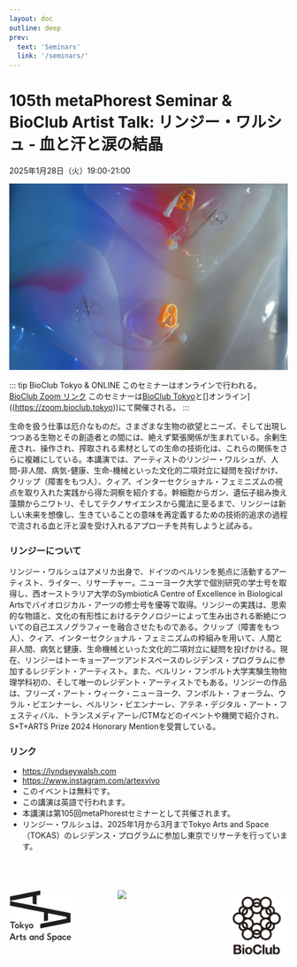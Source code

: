 ```yaml
---
layout: doc
outline: deep
prev:
  text: 'Seminars'
  link: '/seminars/'
---
```


# 105th metaPhorest Seminar & BioClub Artist Talk: リンジー・ワルシュ - 血と汗と涙の結晶

2025年1月28日（火）19:00-21:00

![](/public/seminars/105/105.jpg)

::: tip BioClub Tokyo & ONLINE
このセミナーはオンラインで行われる。 [BioClub Zoom リンク](https://zoom.metaphorest.org)
このセミナーは[BioClub Tokyo]((https://www.bioclub.tokyo))と[]オンライン]((https://zoom.bioclub.tokyo))にて開催される。
:::

生命を扱う仕事は厄介なものだ。さまざまな生物の欲望とニーズ、そして出現しつつある生物とその創造者との間には、絶えず緊張関係が生まれている。余剰生産され、操作され、搾取される素材としての生命の技術化は、これらの関係をさらに複雑にしている。本講演では、アーティストのリンジー・ワルシュが、人間-非人間、病気-健康、生命-機械といった文化的二項対立に疑問を投げかけ、クリップ（障害をもつ人）、クィア、インターセクショナル・フェミニズムの視点を取り入れた実践から得た洞察を紹介する。幹細胞からガン、遺伝子組み換え藻類からニワトリ、そしてテクノサイエンスから魔法に至るまで、リンジーは新しい未来を想像し、生きていることの意味を再定義するための技術的追求の過程で流される血と汗と涙を受け入れるアプローチを共有しようと試みる。

### リンジーについて

リンジー・ワルシュはアメリカ出身で、ドイツのベルリンを拠点に活動するアーティスト、ライター、リサーチャー。ニューヨーク大学で個別研究の学士号を取得し、西オーストラリア大学のSymbioticA Centre of Excellence in Biological Artsでバイオロジカル・アーツの修士号を優等で取得。リンジーの実践は、思索的な物語と、文化の有形性におけるテクノロジーによって生み出される断絶についての自己エスノグラフィーを融合させたものである。クリップ（障害をもつ人）、クィア、インターセクショナル・フェミニズムの枠組みを用いて、人間と非人間、病気と健康、生命機械といった文化的二項対立に疑問を投げかける。現在、リンジーはトーキョーアーツアンドスペースのレジデンス・プログラムに参加するレジデント・アーティスト。また、ベルリン・フンボルト大学実験生物物理学科初の、そして唯一のレジデント・アーティストでもある。リンジーの作品は、フリーズ・アート・ウィーク・ニューヨーク、フンボルト・フォーラム、ウラル・ビエンナーレ、ベルリン・ビエンナーレ、アテネ・デジタル・アート・フェスティバル、トランスメディアーレ/CTMなどのイベントや機関で紹介され、S+T+ARTS Prize 2024 Honorary Mentionを受賞している。

### リンク

- https://lyndseywalsh.com
- https://www.instagram.com/artexvivo
- このイベントは無料です。
- この講演は英語で行われます。
- 本講演は第105回metaPhorestセミナーとして共催されます。
- リンジー・ワルシュは、2025年1月から3月までTokyo Arts and Space（TOKAS）のレジデンス・プログラムに参加し東京でリサーチを行っています。

<div style="padding:4em 0; display:grid; grid-template-columns: repeat(3, 1fr); gap: 6em;">
  <div>
    <a href="https://www.tokyoartsandspace.jp/">
      <img src="/public/images/logos/tokas_logo_01.jpg" />
    </a>
  </div>
  <div>
    <a href="https://www.metaphorest.org/">
      <img src="/public/images/metaPhorest-square.jpg" />
    </a>
  </div>
  <div>
    <a href="https://www.bioclub.tokyo/">
      <img src="/public/images/logos/bioclub_logo_text_alpha.png" />
    </a>
  </div>
</div>
